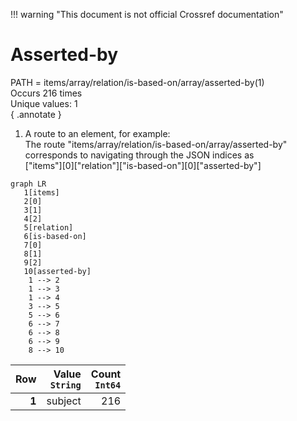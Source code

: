 !!! warning "This document is not official Crossref documentation"
# Asserted-by
PATH = items/array/relation/is-based-on/array/asserted-by(1)  
Occurs 216 times  
Unique values: 1  
{ .annotate }

1. A route to an element, for example:  
   The route "items/array/relation/is-based-on/array/asserted-by" corresponds to navigating through the JSON indices as  
   ["items"][0]["relation"]["is-based-on"][0]["asserted-by"]  

```mermaid
graph LR
   1[items]
   2[0]
   3[1]
   4[2]
   5[relation]
   6[is-based-on]
   7[0]
   8[1]
   9[2]
   10[asserted-by]
    1 --> 2
    1 --> 3
    1 --> 4
    3 --> 5
    5 --> 6
    6 --> 7
    6 --> 8
    6 --> 9
    8 --> 10
```

| **Row** | **Value**<br>`String` | **Count**<br>`Int64` |
|--------:|----------------------:|---------------------:|
| **1**   | subject               | 216                  |


